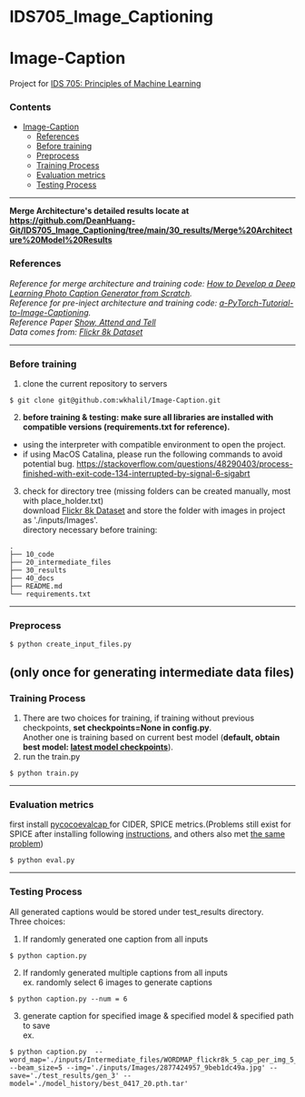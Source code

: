 # IDS705_Image_Captioning

# Image-Caption
Project for <a href="https://kylebradbury.github.io/ids705/index.html"> IDS 705: Principles of Machine Learning <a/> <br />

### Contents
- [Image-Caption](#image-caption)
    + [References](#references)
    + [Before training](#before-training)
    + [Preprocess](#preprocess)
    + [Training Process](#training-process)
    + [Evaluation metrics](#evaluation-metrics)
    + [Testing Process](#testing-process)

---

**Merge Architecture's detailed results locate at https://github.com/DeanHuang-Git/IDS705_Image_Captioning/tree/main/30_results/Merge%20Architecture%20Model%20Results**

### References
*Reference for merge architecture and training code: <a href="machinelearningmastery.com/develop-a-deep-learning-caption-generation-model-in-python/">How to Develop a Deep Learning Photo Caption Generator from Scratch</a>. <br />
Reference for pre-inject architecture and training code: <a href="https://github.com/sgrvinod/a-PyTorch-Tutorial-to-Image-Captioning">a-PyTorch-Tutorial-to-Image-Captioning</a>. <br />
Reference Paper <a href="https://arxiv.org/pdf/1502.03044.pdf">Show, Attend and Tell</a> <br />
Data comes from: <a href="https://www.kaggle.com/adityajn105/flickr8k?select=Images">Flickr 8k Dataset</a> <br />*


---
### Before training
1. clone the current repository to servers
```
$ git clone git@github.com:wkhalil/Image-Caption.git
```
2. **before training & testing: make sure all libraries are installed with compatible versions (requirements.txt for reference).**
  - using the interpreter with compatible environment to open the project.
  - if using MacOS Catalina, please run the following commands to avoid potential bug. https://stackoverflow.com/questions/48290403/process-finished-with-exit-code-134-interrupted-by-signal-6-sigabrt
3. check for directory tree (missing folders can be created manually, most with place_holder.txt) <br />
download <a href="https://www.kaggle.com/adityajn105/flickr8k?select=Images">Flickr 8k Dataset</a> and store the folder with images in project as './inputs/Images'. <br />
directory necessary before training:
```
.
├── 10_code
├── 20_intermediate_files
├── 30_results
├── 40_docs
├── README.md
└── requirements.txt
```
---
### Preprocess
```
$ python create_input_files.py
```
(only once for generating intermediate data files)
---
### Training Process
1. There are two choices for training, if training without previous checkpoints, **set checkpoints=None in config.py**. <br />
Another one is training based on current best model (**default, obtain best model: <a href="https://drive.google.com/drive/folders/1E3W1wKbhV20FyBfRfTXfRcjAVjoIQavp?usp=sharing">latest model checkpoints<a/>**).
2. run the train.py
```
$ python train.py
```
---
### Evaluation metrics
first install <a href="https://github.com/salaniz/pycocoevalcap"> pycocoevalcap <a/> for CIDER, SPICE metrics.(Problems still exist for SPICE after installing following <a href="https://github.com/jiasenlu/coco-caption">instructions<a/>, and others also met <a href="https://github.com/jiasenlu/NeuralBabyTalk/issues/9">the same problem<a/>)
```
$ python eval.py
```
---
### Testing Process
All generated captions would be stored under test_results directory. <br />
Three choices:
1. If randomly generated one caption from all inputs
```
$ python caption.py
```
2. If randomly generated multiple captions from all inputs <br />
ex. randomly select 6 images to generate captions
```
$ python caption.py --num = 6
```
3. generate caption for specified image & specified model & specified path to save<br />
ex.
```
$ python caption.py  --word_map='./inputs/Intermediate_files/WORDMAP_flickr8k_5_cap_per_img_5_min_word_freq.json' --beam_size=5 --img='./inputs/Images/2877424957_9beb1dc49a.jpg' --save='./test_results/gen_3' --model='./model_history/best_0417_20.pth.tar'
```
